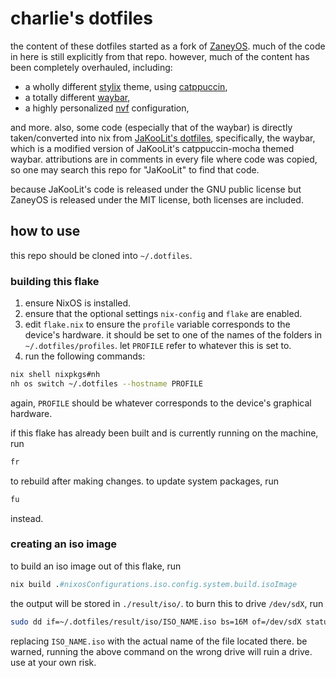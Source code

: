 # charlie's dotfiles

the content of these dotfiles started as a fork of
[ZaneyOS](https://gitlab.com/Zaney/zaneyos). much of the code in here is still
explicitly from that repo. however, much of the content has been completely
overhauled, including:

- a wholly different [stylix](https://github.com/danth/stylix) theme, using
  [catppuccin](https://catppuccin.com/),
- a totally different [waybar](https://github.com/Alexays/Waybar),
- a highly personalized [nvf](https://github.com/NotAShelf/nvf) configuration,

and more. also, some code (especially that of the waybar) is directly
taken/converted into nix from
[JaKooLit's dotfiles](https://github.com/JaKooLit/Hyprland-Dots), specifically,
the waybar, which is a modified version of JaKooLit's catppuccin-mocha themed
waybar. attributions are in comments in every file where code was copied, so one
may search this repo for "JaKooLit" to find that code.

because JaKooLit's code is released under the GNU public license but ZaneyOS is
released under the MIT license, both licenses are included.

## how to use

this repo should be cloned into `~/.dotfiles`.

### building this flake

1. ensure NixOS is installed.
2. ensure that the optional settings `nix-config` and `flake` are enabled.
3. edit `flake.nix` to ensure the `profile` variable corresponds to the device's
   hardware. it should be set to one of the names of the folders in
   `~/.dotfiles/profiles`. let `PROFILE` refer to whatever this is set to.
4. run the following commands:

```sh
nix shell nixpkgs#nh
nh os switch ~/.dotfiles --hostname PROFILE
```

again, `PROFILE` should be whatever corresponds to the device's graphical
hardware.

if this flake has already been built and is currently running on the machine,
run

```sh
fr
```

to rebuild after making changes. to update system packages, run

```sh
fu
```

instead.

### creating an iso image

to build an iso image out of this flake, run

```nix
nix build .#nixosConfigurations.iso.config.system.build.isoImage
```

the output will be stored in `./result/iso/`. to burn this to drive `/dev/sdX`,
run

```sh
sudo dd if=~/.dotfiles/result/iso/ISO_NAME.iso bs=16M of=/dev/sdX status=progress oflag=sync
```

replacing `ISO_NAME.iso` with the actual name of the file located there. be
warned, running the above command on the wrong drive will ruin a drive. use at
your own risk.
